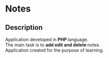 # Notes

## Description
Application developed in <b> PHP </b> language. <br>
The main task is to <b> add edit and delete </b> notes. <br>
Application created for the purpose of learning.
